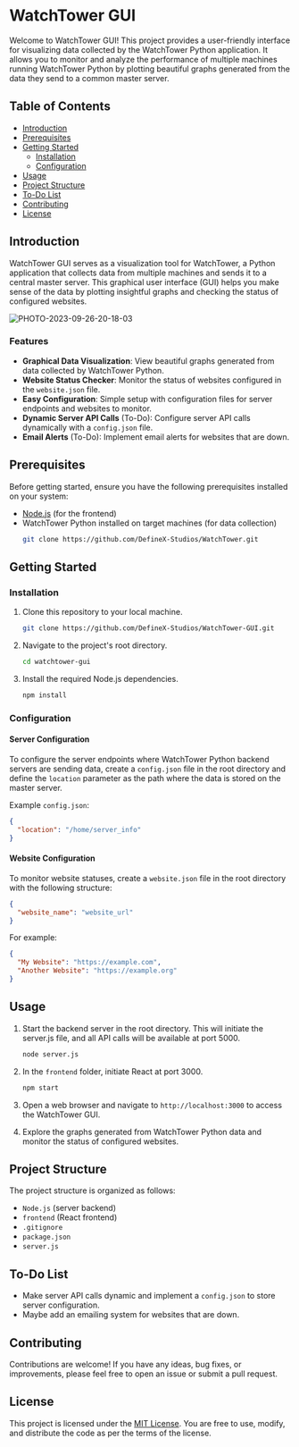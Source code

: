 # WatchTower GUI

Welcome to WatchTower GUI! This project provides a user-friendly interface for visualizing data collected by the WatchTower Python application. It allows you to monitor and analyze the performance of multiple machines running WatchTower Python by plotting beautiful graphs generated from the data they send to a common master server.

## Table of Contents

- [Introduction](#introduction)
- [Prerequisites](#prerequisites)
- [Getting Started](#getting-started)
    - [Installation](#installation)
    - [Configuration](#configuration)
- [Usage](#usage)
- [Project Structure](#project-structure)
- [To-Do List](#to-do-list)
- [Contributing](#contributing)
- [License](#license)

## Introduction

WatchTower GUI serves as a visualization tool for WatchTower, a Python application that collects data from multiple machines and sends it to a central master server. This graphical user interface (GUI) helps you make sense of the data by plotting insightful graphs and checking the status of configured websites.

![PHOTO-2023-09-26-20-18-03](https://github.com/DefineX-Studios/WatchTower-GUI/assets/96978109/1d991aa5-56de-4a69-b15c-82c5632522dc)

### Features

- **Graphical Data Visualization**: View beautiful graphs generated from data collected by WatchTower Python.
- **Website Status Checker**: Monitor the status of websites configured in the `website.json` file.
- **Easy Configuration**: Simple setup with configuration files for server endpoints and websites to monitor.
- **Dynamic Server API Calls** (To-Do): Configure server API calls dynamically with a `config.json` file.
- **Email Alerts** (To-Do): Implement email alerts for websites that are down.

## Prerequisites

Before getting started, ensure you have the following prerequisites installed on your system:

- [Node.js](https://nodejs.org/) (for the frontend)
- WatchTower Python installed on target machines (for data collection)
   ```bash
   git clone https://github.com/DefineX-Studios/WatchTower.git
   ```

## Getting Started

### Installation

1. Clone this repository to your local machine.

   ```bash
   git clone https://github.com/DefineX-Studios/WatchTower-GUI.git
   ```

2. Navigate to the project's root directory.

   ```bash
   cd watchtower-gui
   ```

3. Install the required Node.js dependencies.

   ```bash
   npm install
   ```

### Configuration

#### Server Configuration

To configure the server endpoints where WatchTower Python backend servers are sending data, create a `config.json` file in the root directory and define the `location` parameter as the path where the data is stored on the master server.

Example `config.json`:

```json
{
  "location": "/home/server_info"
}
```

#### Website Configuration

To monitor website statuses, create a `website.json` file in the root directory with the following structure:

```json
{
  "website_name": "website_url"
}
```

For example:

```json
{
  "My Website": "https://example.com",
  "Another Website": "https://example.org"
}
```

## Usage

1. Start the backend server in the root directory. This will initiate the server.js file, and all API calls will be available at port 5000.

   ```bash
   node server.js
   ```

2. In the `frontend` folder, initiate React at port 3000.

   ```bash
   npm start
   ```

3. Open a web browser and navigate to `http://localhost:3000` to access the WatchTower GUI.

4. Explore the graphs generated from WatchTower Python data and monitor the status of configured websites.

## Project Structure

The project structure is organized as follows:

- `Node.js` (server backend)
- `frontend` (React frontend)
- `.gitignore`
- `package.json`
- `server.js`

## To-Do List

- Make server API calls dynamic and implement a `config.json` to store server configuration.
- Maybe add an emailing system for websites that are down.

## Contributing

Contributions are welcome! If you have any ideas, bug fixes, or improvements, please feel free to open an issue or submit a pull request.

## License

This project is licensed under the [MIT License](LICENSE). You are free to use, modify, and distribute the code as per the terms of the license.
